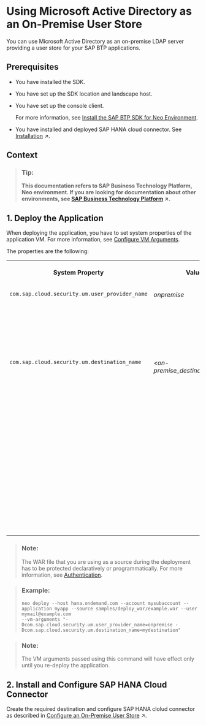 <!-- loio28a03e44bb2f49278e0fecc246726d5c -->

# Using Microsoft Active Directory as an On-Premise User Store

You can use Microsoft Active Directory as an on-premise LDAP server providing a user store for your SAP BTP applications.



## Prerequisites

-   You have installed the SDK.
-   You have set up the SDK location and landscape host.
-   You have set up the console client.

    For more information, see [Install the SAP BTP SDK for Neo Environment](../30-development-neo/install-the-sap-btp-sdk-for-neo-environment-7613843.md).

-   You have installed and deployed SAP HANA cloud connector. See [Installation](https://help.sap.com/viewer/b865ed651e414196b39f8922db2122c7/Cloud/en-US/57ae3d62f63440f7952e57bfcef948d3.html "Choose a procedure to install the Cloud Connector on your operating system.") :arrow_upper_right:.



## Context

> ### Tip:  
> **This documentation refers to SAP Business Technology Platform, Neo environment. If you are looking for documentation about other environments, see [SAP Business Technology Platform](https://help.sap.com/viewer/65de2977205c403bbc107264b8eccf4b/Cloud/en-US/6a2c1ab5a31b4ed9a2ce17a5329e1dd8.html "SAP Business Technology Platform (SAP BTP) is an integrated offering comprised of four technology portfolios: database and data management, application development and integration, analytics, and intelligent technologies. The platform offers users the ability to turn data into business value, compose end-to-end business processes, and build and extend SAP applications quickly.") :arrow_upper_right:.**

 <a name="task_n31_ndv_ds"/>

<!-- task\_n31\_ndv\_ds -->

## 1. Deploy the Application

When deploying the application, you have to set system properties of the application VM. For more information, see [Configure VM Arguments](../50-administration-and-ops-neo/configure-vm-arguments-b82d392.md).

The properties are the following:


<table>
<tr>
<th valign="top">

System Property



</th>
<th valign="top">

Value



</th>
<th valign="top">

Description



</th>
</tr>
<tr>
<td valign="top">

`com.sap.cloud.security.um.user_provider_name`



</td>
<td valign="top">

*onpremise*



</td>
<td valign="top">

This property specifies what user provider the application VM uses.



</td>
</tr>
<tr>
<td valign="top">

`com.sap.cloud.security.um.destination_name`



</td>
<td valign="top">

*<on-premise\_destination\_name\>*



</td>
<td valign="top">

This property specifies the destination used by the on-premise user provider for the connection to the on-premise system. For more information about the destination, see [Managing Destinations](https://help.sap.com/viewer/b865ed651e414196b39f8922db2122c7/Cloud/en-US/e4f1d97cbb571014a247d10f9f9a685d.html "") :arrow_upper_right:.



</td>
</tr>
</table>

> ### Note:  
> The WAR file that you are using as a source during the deployment has to be protected declaratively or programmatically. For more information, see [Authentication](authentication-e637f62.md#loioe637f62abb571014857cb0232adc43a7).

> ### Example:  
> ```
> neo deploy --host hana.ondemand.com --account mysubaccount --application myapp --source samples/deploy_war/example.war --user mymail@example.com
> --vm-arguments "-Dcom.sap.cloud.security.um.user_provider_name=onpremise -Dcom.sap.cloud.security.um.destination_name=mydestination"
> ```

> ### Note:  
> The VM arguments passed using this command will have effect only until you re-deploy the application.

 <a name="task_kzd_1fv_ds"/>

<!-- task\_kzd\_1fv\_ds -->

## 2. Install and Configure SAP HANA Cloud Connector

Create the required destination and configure SAP HANA clolud connector as described in [Configure an On-Premise User Store](https://help.sap.com/viewer/b865ed651e414196b39f8922db2122c7/Cloud/en-US/933034aeb00d489eaf21d50bbb12fed5.html "Configure SAP BTP Java applications to use your corporate LDAP server or on-premise SAP system as a user store.") :arrow_upper_right:.

